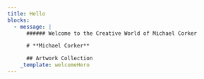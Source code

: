 ```yaml
---
title: Hello
blocks:
  - message: |
      ###### Welcome to the Creative World of Michael Corker

      # **Michael Corker**

      ## Artwork Collection
    _template: welcomeHero
---
```


